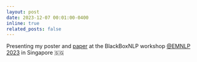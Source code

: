 ```yaml
---
layout: post
date: 2023-12-07 00:01:00-0400
inline: true
related_posts: false
---
```


Presenting my poster and [paper](https://arxiv.org/abs/2309.00751) at the BlackBoxNLP workshop [@EMNLP 2023](https://2023.emnlp.org) in Singapore 🇸🇬
